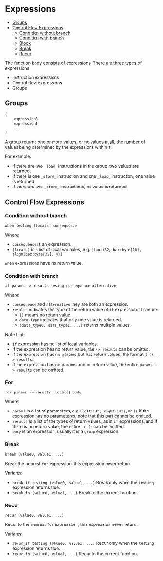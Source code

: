 # Expressions

<!-- @import "[TOC]" {cmd="toc" depthFrom=2 depthTo=4 orderedList=false} -->

<!-- code_chunk_output -->

- [Groups](#groups)
- [Control Flow Expressions](#control-flow-expressions)
  - [Condition without branch](#condition-without-branch)
  - [Condition with branch](#condition-with-branch)
  - [Block](#block)
  - [Break](#break)
  - [Recur](#recur)

<!-- /code_chunk_output -->

The function body consists of expressions. There are three types of expressions:

- Instruction expressions
- Control flow expressions
- Groups

## Groups

```rust
{
    expression0
    expression1
    ...
}
```

A group returns one or more values, or no values at all, the number of values being determined by the expressions within it.

For example:

- If there are two `_load_` instructions in the group, two values are returned.
- If there is one `_store_` instruction and one `_load_` instruction, one value is returned.
- If there are two `_store_` instructions, no value is returned.

## Control Flow Expressions

### Condition without branch

`when testing [locals] consequence`

Where:

- `consequence` is an expression.
- `[locals]` is a list of local variables, e.g. `[foo:i32, bar:byte[16], align(baz:byte[32], 4)]`

`when` expressions have no return value.

### Condition with branch

`if params -> results tesing consequence alternative`

Where:

- `consequence` and `alternative` they are both an expression.
- `results` indicates the type of the return value of `if` expression. It can be:
  - `()` means no return value.
  - `data_type` indicates that only one value is returned.
  - `(data_type0, data_type1, ...)` returns multiple values.

Note that:

- `if` expression has no list of local variables.
- If the expression has no return value, the `-> results` can be omitted.
- If the expression has no params but has return values, the format is `() -> results`.
- If the expression has no params and no return value, the entire `params -> results` can be omitted.

### For

`for params -> results [locals] body`

Where:

- `params` is a list of parameters, e.g.`(left:i32, right:i32)`, or `()` if the expression has no parameteres, note that this part cannot be omitted.
- `results` is a list of the types of return values, as in `if` expressions, and if there is no return value, the entire `-> ()` can be omitted.
- `body` is an expression, usually it is a `group` expression.

### Break

`break (value0, value1, ...)`

Break the nearest `for` expression, this expression never return.

Variants:

- `break_if testing (value0, value1, ...)`
  Break only when the `testing` expression returns true.
- `break_fn (value0, value1, ...)`
  Break to the current function.

### Recur

`recur (value0, value1, ...)`

Recur to the nearest `for` expression , this expression never return.

Variants:

- `recur_if testing (value0, value1, ...)`
  Recur only when the `testing` expression returns true.
- `recur_fn (value0, value1, ...)`
  Recur to the current function.
